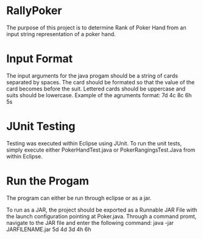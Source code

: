 RallyPoker
==========

The purpose of this project is to determine Rank of Poker Hand from an input string representation of a poker hand.


Input Format
============
The input arguments for the java progam should be a string of cards separated by spaces. The card should be formated so that the value of the card becomes before the suit. Lettered cards should be uppercase and suits should be lowercase. Example of the agruments format: 7d 4c 8c 6h 5s

JUnit Testing
=============

Testing was executed within Eclipse using JUnit. To run the unit tests, simply execute either PokerHandTest.java or PokerRangingsTest.Java from within Eclipse.

Run the Progam
==============

The program can either be run through eclipse or as a jar. 

To run as a JAR, the project should be exported as a Runnable JAR File with the launch configuration pointing at Poker.java. Through a command promt, navigate to the JAR file and enter the following command: java -jar JARFILENAME.jar 5d 4d 3d 4h 6h
